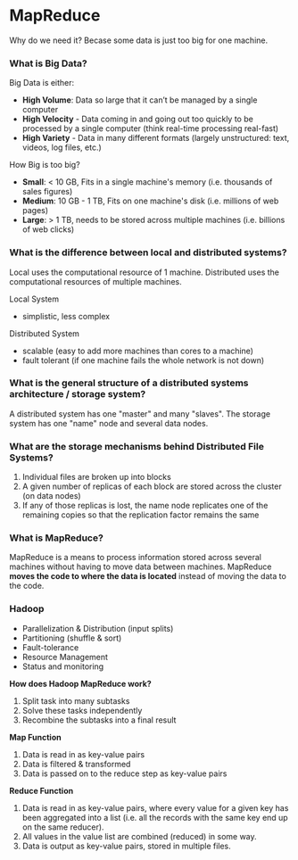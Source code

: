# MapReduce
Why do we need it? Becase some data is just too big for one machine.  

### What is Big Data?

Big Data is either:
* __High Volume__:  Data so large that it can’t be managed by a single computer
* __High Velocity__ - Data coming in and going out too quickly to be processed by a single computer (think real-time processing real-fast)
* __High Variety__ - Data in many different formats (largely unstructured: text, videos, log files, etc.)

How Big is too big?
* __Small__: < 10 GB, Fits in a single machine's memory (i.e. thousands of sales figures)
* __Medium__: 10 GB - 1 TB, Fits on one machine's disk (i.e. millions of web pages)
* __Large__: > 1 TB, needs to be stored across multiple machines (i.e. billions of web clicks)

### What is the difference between local and distributed systems?

Local uses the computational resource of 1 machine. Distributed uses the computational resources of multiple machines.

Local System
* simplistic, less complex

Distributed System
* scalable (easy to add more machines than cores to a machine)
* fault tolerant (if one machine fails the whole network is not down)

### What is the general structure of a distributed systems architecture / storage system?

A distributed system has one "master" and many "slaves". The storage system has one "name" node and several data nodes.


### What are the storage mechanisms behind Distributed File Systems?

1. Individual files are broken up into blocks
2. A given number of replicas of each block are stored across the cluster (on data nodes)
3. If any of those replicas is lost, the name node replicates one of the remaining copies so that the replication factor remains the same

### What is MapReduce?

MapReduce is a means to process information stored across several machines without having to move data between machines. MapReduce __moves the code to where the data is located__ instead of moving the data to the code.

### Hadoop

* Parallelization & Distribution (input splits)
* Partitioning (shuffle & sort)
* Fault-tolerance
* Resource Management
* Status and monitoring

__How does Hadoop MapReduce work?__
1. Split task into many subtasks
2. Solve these tasks independently
3. Recombine the subtasks into a final result

__Map Function__
1. Data is read in as key-value pairs
2. Data is filtered & transformed
3. Data is passed on to the reduce step as key-value pairs

__Reduce Function__
1. Data is read in as key-value pairs, where every value for a given key has been aggregated into a list (i.e. all the records with the same key end up on the same reducer).
2. All values in the value list are combined (reduced) in some way.
3. Data is output as key-value pairs, stored in multiple files. 
